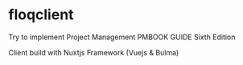 # floqclient
Try to implement Project Management PMBOOK GUIDE Sixth Edition

Client build with Nuxtjs Framework (Vuejs & Bulma)
